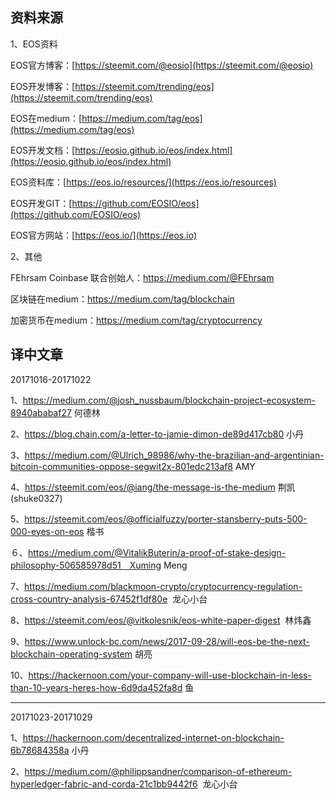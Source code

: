 资料来源
-------------------------------
1、EOS资料

EOS官方博客：[https://steemit.com/@eosio](https://steemit.com/@eosio)    

EOS开发博客：[https://steemit.com/trending/eos](https://steemit.com/trending/eos)

EOS在medium：[https://medium.com/tag/eos](https://medium.com/tag/eos)

EOS开发文档：[https://eosio.github.io/eos/index.html](https://eosio.github.io/eos/index.html)

EOS资料库：[https://eos.io/resources/](https://eos.io/resources)

EOS开发GIT：[https://github.com/EOSIO/eos](https://github.com/EOSIO/eos)

EOS官方网站：[https://eos.io/](https://eos.io)

2、其他

FEhrsam Coinbase 联合创始人：https://medium.com/@FEhrsam

区块链在medium：https://medium.com/tag/blockchain

加密货币在medium：https://medium.com/tag/cryptocurrency

译中文章
-------------------------------
20171016-20171022

1、https://medium.com/@josh_nussbaum/blockchain-project-ecosystem-8940ababaf27 何德林

2、https://blog.chain.com/a-letter-to-jamie-dimon-de89d417cb80 小丹

3、https://medium.com/@Ulrich_98986/why-the-brazilian-and-argentinian-bitcoin-communities-oppose-segwit2x-801edc213af8 AMY

4、https://steemit.com/eos/@iang/the-message-is-the-medium 荆凯(shuke0327)

5、https://steemit.com/eos/@officialfuzzy/porter-stansberry-puts-500-000-eyes-on-eos 楷书

６、https://medium.com/@VitalikButerin/a-proof-of-stake-design-philosophy-506585978d51　Xuming Meng

7、https://medium.com/blackmoon-crypto/cryptocurrency-regulation-cross-country-analysis-67452f1df80e  龙心小台

8、https://steemit.com/eos/@vitkolesnik/eos-white-paper-digest  林炜鑫

9、https://www.unlock-bc.com/news/2017-09-28/will-eos-be-the-next-blockchain-operating-system 胡亮

10、https://hackernoon.com/your-company-will-use-blockchain-in-less-than-10-years-heres-how-6d9da452fa8d 鱼

-------------------------------
20171023-20171029

1、https://hackernoon.com/decentralized-internet-on-blockchain-6b78684358a 小丹

2、https://medium.com/@philippsandner/comparison-of-ethereum-hyperledger-fabric-and-corda-21c1bb9442f6  龙心小台


